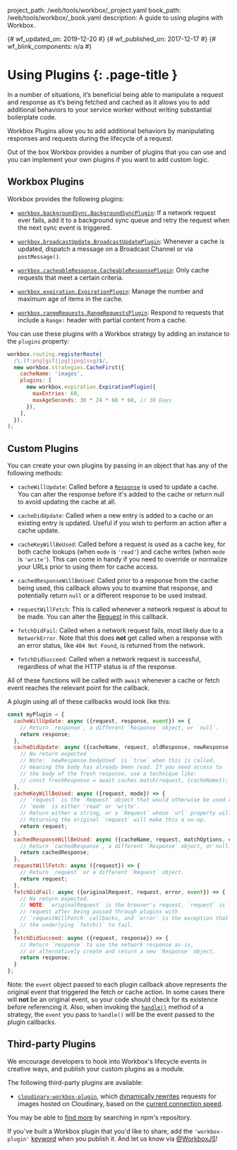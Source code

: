 project_path: /web/tools/workbox/_project.yaml
book_path: /web/tools/workbox/_book.yaml
description: A guide to using plugins with Workbox.

{# wf_updated_on: 2019-12-20 #}
{# wf_published_on: 2017-12-17 #}
{# wf_blink_components: n/a #}

# Using Plugins {: .page-title }

In a number of situations, it’s beneficial being able to manipulate a request
and response as it’s being fetched and cached as it allows you to add
additional behaviors to your service worker without writing substantial
boilerplate code.

Workbox Plugins allow you to add additional behaviors by manipulating
responses and requests during the lifecycle of a request.

Out of the box Workbox provides a number of plugins that you can use and
you can implement your own plugins if you want to add custom logic.

## Workbox Plugins

Workbox provides the following plugins:

* [`workbox.backgroundSync.BackgroundSyncPlugin`](../reference-docs/latest/module-workbox-background-sync.BackgroundSyncPlugin):
  If a network request ever fails, add it to a background sync queue and retry
  the request when the next sync event is triggered.

* [`workbox.broadcastUpdate.BroadcastUpdatePlugin`](../reference-docs/latest/module-workbox-broadcast-update.BroadcastUpdatePlugin):
  Whenever a cache is updated, dispatch a message on a Broadcast Channel or via
  `postMessage()`.

* [`workbox.cacheableResponse.CacheableResponsePlugin`](../reference-docs/latest/module-workbox-cacheable-response.CacheableResponsePlugin):
  Only cache requests that meet a certain criteria.

* [`workbox.expiration.ExpirationPlugin`](../reference-docs/latest/module-workbox-expiration.ExpirationPlugin):
  Manage the number and maximum age of items in the cache.

* [`workbox.rangeRequests.RangeRequestsPlugin`](../reference-docs/latest/module-workbox-range-requests.RangeRequestsPlugin):
  Respond to requests that include a `Range:` header with partial content from
  a cache.

You can use these plugins with a Workbox strategy by adding an instance to
the `plugins` property:

```javascript
workbox.routing.registerRoute(
  /\.(?:png|gif|jpg|jpeg|svg)$/,
  new workbox.strategies.CacheFirst({
    cacheName: 'images',
    plugins: [
      new workbox.expiration.ExpirationPlugin({
        maxEntries: 60,
        maxAgeSeconds: 30 * 24 * 60 * 60, // 30 Days
      }),
    ],
  }),
);
```

## Custom Plugins

You can create your own plugins by passing in an object that has any of the
following methods:

* `cacheWillUpdate`: Called before a [`Response`](https://developer.mozilla.org/en-US/docs/Web/API/Response)
  is used to update a cache. You can alter the response before it's added to the
  cache or return null to avoid updating the cache at all.

* `cacheDidUpdate`: Called when a new entry is added to a cache or an existing
  entry is updated. Useful if you wish to perform an action after a cache
  update.

* `cacheKeyWillBeUsed`: Called before a request is used as a cache key, for
  both cache lookups (when `mode` is `'read'`) and cache writes (when `mode`
  is `'write'`). This can come in handy if you need to override or normalize
  your URLs prior to using them for cache access.

* `cachedResponseWillBeUsed`: Called prior to a response from the cache being
  used, this callback allows you to examine that response, and potentially
  return `null` or a different response to be used instead.

* `requestWillFetch`: This is called whenever a network request is about to be made.
  You can alter the [Request](https://developer.mozilla.org/en-US/docs/Web/API/Request)
  in this callback.

* `fetchDidFail`: Called when a network request fails, most likely due to a
  `NetworkError`. Note that this does **not** get called when a response with an
  error status, like `404 Not Found`, is returned from the network.

* `fetchDidSucceed`: Called when a network request is successful, regardless of
  what the HTTP status is of the response.

All of these functions will be called with `await` whenever a cache or fetch
event reaches the relevant point for the callback.

A plugin using all of these callbacks would look like this:

```javascript
const myPlugin = {
  cacheWillUpdate: async ({request, response, event}) => {
    // Return `response`, a different `Response` object, or `null`.
    return response;
  },
  cacheDidUpdate: async ({cacheName, request, oldResponse, newResponse, event}) => {
    // No return expected
    // Note: `newResponse.bodyUsed` is `true` when this is called,
    // meaning the body has already been read. If you need access to
    // the body of the fresh response, use a technique like:
    // const freshResponse = await caches.match(request, {cacheName});
  },
  cacheKeyWillBeUsed: async ({request, mode}) => {
    // `request` is the `Request` object that would otherwise be used as the cache key.
    // `mode` is either 'read' or 'write'.
    // Return either a string, or a `Request` whose `url` property will be used as the cache key.
    // Returning the original `request` will make this a no-op.
    return request;
  },
  cachedResponseWillBeUsed: async ({cacheName, request, matchOptions, cachedResponse, event}) => {
    // Return `cachedResponse`, a different `Response` object, or null.
    return cachedResponse;
  },
  requestWillFetch: async ({request}) => {
    // Return `request` or a different `Request` object.
    return request;
  },
  fetchDidFail: async ({originalRequest, request, error, event}) => {
    // No return expected.
    // NOTE: `originalRequest` is the browser's request, `request` is the
    // request after being passed through plugins with
    // `requestWillFetch` callbacks, and `error` is the exception that caused
    // the underlying `fetch()` to fail.
  },
  fetchDidSucceed: async ({request, response}) => {
    // Return `response` to use the network response as-is,
    // or alternatively create and return a new `Response` object.
    return response;
  }
};
```

Note: the `event` object passed to each plugin callback above represents the
original event that triggered the fetch or cache action. In some cases there
will **not** be an original event, so your code should check for its existence
before referencing it. Also, when invoking the
[`handle()`](/web/tools/workbox/guides/advanced-recipes#handle)
method of a strategy, the `event` you pass to `handle()` will be the event
passed to the plugin callbacks.

## Third-party Plugins

We encourage developers to hook into Workbox's lifecycle events in creative
ways, and publish your custom plugins as a module.

The following third-party plugins are available:

- [`cloudinary-workbox-plugin`](https://www.npmjs.com/package/cloudinary-workbox-plugin),
which [dynamically rewrites](https://blog.fullstacktraining.com/a-cloudinary-plugin-for-workbox/)
requests for images hosted on Cloudinary, based on the
[current connection speed](https://developer.mozilla.org/en-US/docs/Web/API/Network_Information_API).

You may be able to [find more](https://www.npmjs.com/search?q=keywords:workbox-plugin) by searching
in npm's repository.

If you've built a Workbox plugin that you'd like to share, add the `'workbox-plugin'`
[keyword](https://docs.npmjs.com/files/package.json#keywords) when you publish it. And let us know
via [@WorkboxJS](https://twitter.com/workboxjs)!
